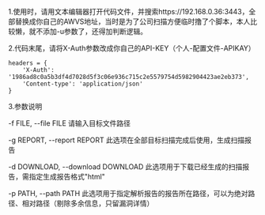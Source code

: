 1.使用时，请用文本编辑器打开代码文件，并搜索https://192.168.0.36:3443，全部替换成你自己的AWVS地址，当时是为了公司扫描方便临时撸了个脚本，本人比较懒，就不添加-u参数了，还得加判断逻辑。

2.代码末尾，请将X-Auth参数改成你自己的API-KEY（个人-配置文件-APIKAY）

    headers = {
        'X-Auth': '1986ad8c0a5b3df4d7028d5f3c06e936c715c2e5579754d5982904423ae2eb373',
        'Content-type': 'application/json'
    }
    
3.参数说明

  -f FILE, --file FILE  请输入目标文件路径
  
  -g REPORT, --report REPORT    此选项在全部目标扫描完成后使用，生成扫描报告
  
  -d DOWNLOAD, --download DOWNLOAD        此选项用于下载已经生成的扫描报告，需指定生成报告格式"html"
  
  -p PATH, --path PATH  此选项用于指定解析报告的报告所在路径，可以为绝对路径、相对路径（剔除多余信息，只留漏洞详情）
